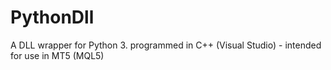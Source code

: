 # PythonDll
A DLL wrapper for Python 3. programmed in C++ (Visual Studio) - intended for use in MT5 (MQL5)
